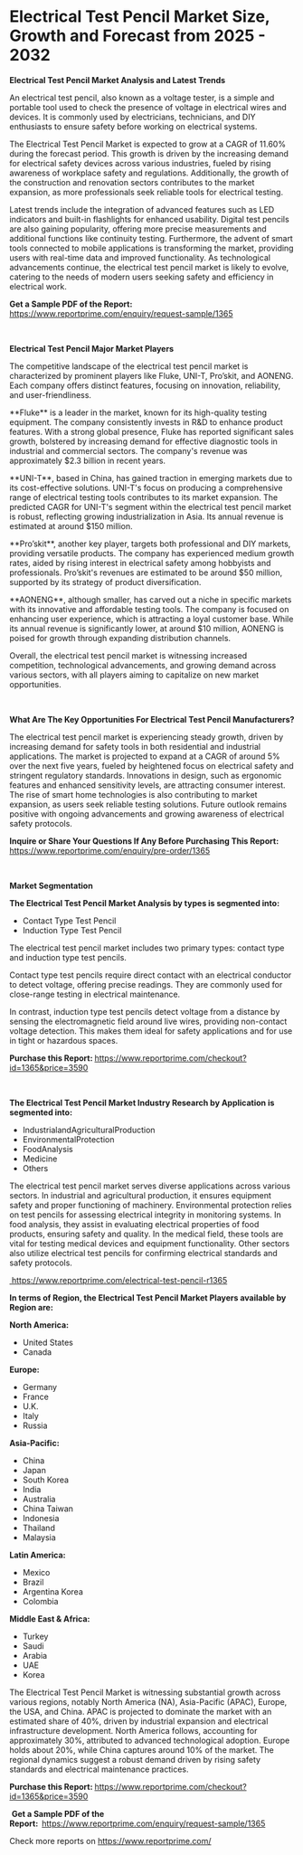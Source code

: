<p><h1>Electrical Test Pencil Market Size, Growth and Forecast from 2025 - 2032</h1></p><p><strong>Electrical Test Pencil Market Analysis and Latest Trends</strong></p>
<p><p>An electrical test pencil, also known as a voltage tester, is a simple and portable tool used to check the presence of voltage in electrical wires and devices. It is commonly used by electricians, technicians, and DIY enthusiasts to ensure safety before working on electrical systems.</p><p>The Electrical Test Pencil Market is expected to grow at a CAGR of 11.60% during the forecast period. This growth is driven by the increasing demand for electrical safety devices across various industries, fueled by rising awareness of workplace safety and regulations. Additionally, the growth of the construction and renovation sectors contributes to the market expansion, as more professionals seek reliable tools for electrical testing. </p><p>Latest trends include the integration of advanced features such as LED indicators and built-in flashlights for enhanced usability. Digital test pencils are also gaining popularity, offering more precise measurements and additional functions like continuity testing. Furthermore, the advent of smart tools connected to mobile applications is transforming the market, providing users with real-time data and improved functionality. As technological advancements continue, the electrical test pencil market is likely to evolve, catering to the needs of modern users seeking safety and efficiency in electrical work.</p></p>
<p><strong>Get a Sample PDF of the Report:&nbsp;</strong> <a href="https://www.reportprime.com/enquiry/request-sample/1365?utm_campaign=2013&utm_medium=2&utm_source=Github&utm_content=ia&utm_term=18032025&utm_id=electrical-test-pencil">https://www.reportprime.com/enquiry/request-sample/1365</a></p>
<p>&nbsp;</p>
<p><strong>Electrical Test Pencil Major Market Players</strong></p>
<p><p>The competitive landscape of the electrical test pencil market is characterized by prominent players like Fluke, UNI-T, Pro’skit, and AONENG. Each company offers distinct features, focusing on innovation, reliability, and user-friendliness.</p><p>**Fluke** is a leader in the market, known for its high-quality testing equipment. The company consistently invests in R&D to enhance product features. With a strong global presence, Fluke has reported significant sales growth, bolstered by increasing demand for effective diagnostic tools in industrial and commercial sectors. The company's revenue was approximately $2.3 billion in recent years.</p><p>**UNI-T**, based in China, has gained traction in emerging markets due to its cost-effective solutions. UNI-T's focus on producing a comprehensive range of electrical testing tools contributes to its market expansion. The predicted CAGR for UNI-T's segment within the electrical test pencil market is robust, reflecting growing industrialization in Asia. Its annual revenue is estimated at around $150 million.</p><p>**Pro’skit**, another key player, targets both professional and DIY markets, providing versatile products. The company has experienced medium growth rates, aided by rising interest in electrical safety among hobbyists and professionals. Pro’skit's revenues are estimated to be around $50 million, supported by its strategy of product diversification.</p><p>**AONENG**, although smaller, has carved out a niche in specific markets with its innovative and affordable testing tools. The company is focused on enhancing user experience, which is attracting a loyal customer base. While its annual revenue is significantly lower, at around $10 million, AONENG is poised for growth through expanding distribution channels.</p><p>Overall, the electrical test pencil market is witnessing increased competition, technological advancements, and growing demand across various sectors, with all players aiming to capitalize on new market opportunities.</p></p>
<p>&nbsp;</p>
<p><strong>What Are The Key Opportunities For Electrical Test Pencil Manufacturers?</strong></p>
<p><p>The electrical test pencil market is experiencing steady growth, driven by increasing demand for safety tools in both residential and industrial applications. The market is projected to expand at a CAGR of around 5% over the next five years, fueled by heightened focus on electrical safety and stringent regulatory standards. Innovations in design, such as ergonomic features and enhanced sensitivity levels, are attracting consumer interest. The rise of smart home technologies is also contributing to market expansion, as users seek reliable testing solutions. Future outlook remains positive with ongoing advancements and growing awareness of electrical safety protocols.</p></p>
<p><strong>Inquire or Share Your Questions If Any Before Purchasing This Report:</strong> <a href="https://www.reportprime.com/enquiry/pre-order/1365?utm_campaign=2013&utm_medium=2&utm_source=Github&utm_content=ia&utm_term=18032025&utm_id=electrical-test-pencil">https://www.reportprime.com/enquiry/pre-order/1365</a></p>
<p>&nbsp;</p>
<p><strong>Market Segmentation</strong></p>
<p><strong>The Electrical Test Pencil Market Analysis by types is segmented into:</strong></p>
<p><ul><li>Contact Type Test Pencil</li><li>Induction Type Test Pencil</li></ul></p>
<p><p>The electrical test pencil market includes two primary types: contact type and induction type test pencils. </p><p>Contact type test pencils require direct contact with an electrical conductor to detect voltage, offering precise readings. They are commonly used for close-range testing in electrical maintenance. </p><p>In contrast, induction type test pencils detect voltage from a distance by sensing the electromagnetic field around live wires, providing non-contact voltage detection. This makes them ideal for safety applications and for use in tight or hazardous spaces.</p></p>
<p><strong>Purchase this Report:&nbsp;</strong><a href="https://www.reportprime.com/checkout?id=1365&price=3590&utm_campaign=2013&utm_medium=2&utm_source=Github&utm_content=ia&utm_term=18032025&utm_id=electrical-test-pencil">https://www.reportprime.com/checkout?id=1365&price=3590</a></p>
<p>&nbsp;</p>
<p><strong>The Electrical Test Pencil Market Industry Research by Application is segmented into:</strong></p>
<p><ul><li>IndustrialandAgriculturalProduction</li><li>EnvironmentalProtection</li><li>FoodAnalysis</li><li>Medicine</li><li>Others</li></ul></p>
<p><p>The electrical test pencil market serves diverse applications across various sectors. In industrial and agricultural production, it ensures equipment safety and proper functioning of machinery. Environmental protection relies on test pencils for assessing electrical integrity in monitoring systems. In food analysis, they assist in evaluating electrical properties of food products, ensuring safety and quality. In the medical field, these tools are vital for testing medical devices and equipment functionality. Other sectors also utilize electrical test pencils for confirming electrical standards and safety protocols.</p></p>
<p><a href="https://www.reportprime.com/electrical-test-pencil-r1365?utm_campaign=2013&utm_medium=2&utm_source=Github&utm_content=ia&utm_term=18032025&utm_id=electrical-test-pencil">&nbsp;https://www.reportprime.com/electrical-test-pencil-r1365</a></p>
<p><strong>In terms of Region, the Electrical Test Pencil Market Players available by Region are:</strong></p>
<p>
    <p> <strong> North America: </strong>
        <ul>
            <li>United States</li>
            <li>Canada</li>
        </ul>
        </p> 
    <p> <strong> Europe: </strong>
        <ul>
            <li>Germany</li>
            <li>France</li>
            <li>U.K.</li>
            <li>Italy</li>
            <li>Russia</li>
        </ul>
        </p> 
    <p> <strong> Asia-Pacific: </strong>
        <ul>
            <li>China</li>
            <li>Japan</li>
            <li>South Korea</li>
            <li>India</li>
            <li>Australia</li>
            <li>China Taiwan</li>
            <li>Indonesia</li>
            <li>Thailand</li>
            <li>Malaysia</li>
        </ul>
        </p> 
    <p> <strong> Latin America: </strong>
        <ul>
            <li>Mexico</li>
            <li>Brazil</li>
            <li>Argentina Korea</li>
            <li>Colombia</li>
        </ul>
        </p> 
    <p> <strong> Middle East & Africa: </strong>
        <ul>
            <li>Turkey</li>
            <li>Saudi</li>
            <li>Arabia</li>
            <li>UAE</li>
            <li>Korea</li>
        </ul>
    </p>
    </p>
<p><p>The Electrical Test Pencil Market is witnessing substantial growth across various regions, notably North America (NA), Asia-Pacific (APAC), Europe, the USA, and China. APAC is projected to dominate the market with an estimated share of 40%, driven by industrial expansion and electrical infrastructure development. North America follows, accounting for approximately 30%, attributed to advanced technological adoption. Europe holds about 20%, while China captures around 10% of the market. The regional dynamics suggest a robust demand driven by rising safety standards and electrical maintenance practices.</p></p>
<p><strong>Purchase this Report: </strong><a href="https://www.reportprime.com/checkout?id=1365&price=3590&utm_campaign=2013&utm_medium=2&utm_source=Github&utm_content=ia&utm_term=18032025&utm_id=electrical-test-pencil">https://www.reportprime.com/checkout?id=1365&price=3590</a></p>
<p>&nbsp;<strong>Get a Sample PDF of the Report:&nbsp;&nbsp;</strong><a href="https://www.reportprime.com/enquiry/request-sample/1365?utm_campaign=2013&utm_medium=2&utm_source=Github&utm_content=ia&utm_term=18032025&utm_id=electrical-test-pencil">https://www.reportprime.com/enquiry/request-sample/1365</a></p>
<p><strong></strong></p>
<p>Check more reports on <a href="https://www.reportprime.com/?utm_campaign=2013&utm_medium=2&utm_source=Github&utm_content=ia&utm_term=18032025&utm_id=electrical-test-pencil">https://www.reportprime.com/</a></p>